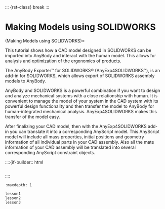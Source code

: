 ::: {rst-class} break
:::

# Making Models using SOLIDWORKS

(Making Models using SOLIDWORKS)=

This tutorial shows how a CAD model designed in SOLIDWORKS can be
imported into AnyBody and interact with the human model. This allows for
analysis and optimization of the ergonomics of products.

The AnyBody Exporter™ for SOLIDWORKS® (AnyExp4SOLIDWORKS™), is an add-in for
SOLIDWORKS, which allows export of SOLIDWORKS assembly models to AnyBody.

AnyBody and SOLIDWORKS is a powerful combination if you want to design and
analyze mechanical systems with a close relationship with human. It is
convenient to manage the model of your system in the CAD system with its
powerful design functionality and then transfer the model to AnyBody for
human-integrated mechanical analysis. AnyExp4SOLIDWORKS makes this transfer of
the model easy.

After finalizing your CAD model, then with the AnyExp4SOLIDWORKS add-in
you can translate it into a corresponding AnyScript model. This
AnyScript model will include all mass properties, initial positions and
geometry information of all individual parts in your CAD assembly. Also
all the mate information of your CAD assembly will be translated into
several corresponding AnyScript constraint objects.

::::{if-builder:: html
```{rubric} Tutorial content
```
::::

```{toctree}
:maxdepth: 1

lesson1
lesson2
lesson3
```
